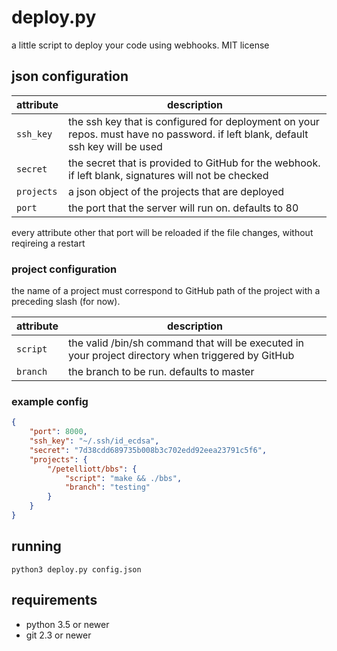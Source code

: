 # deploy.py

a little script to deploy your code using webhooks. MIT license

## json configuration

| attribute | description |
|-----------|-------------|
| `ssh_key` | the ssh key that is configured for deployment on your repos. must have no password. if left blank, default ssh key will be used |
| `secret`  | the secret that is provided to GitHub for the webhook. if left blank, signatures will not be checked |
| `projects`| a json object of the projects that are deployed |
| `port`    | the port that the server will run on. defaults to 80 |

every attribute other that port will be reloaded if the file changes, without reqireing a restart

### project configuration

the name of a project must correspond to GitHub path of the project with a preceding slash (for now).
 
| attribute | description |
|-----------|-------------|
| `script`  | the valid /bin/sh command that will be executed in your project directory when triggered by GitHub |
| `branch`  | the branch to be run. defaults to master |

### example config

```json
{
    "port": 8000,
    "ssh_key": "~/.ssh/id_ecdsa",
    "secret": "7d38cdd689735b008b3c702edd92eea23791c5f6",
    "projects": {
        "/petelliott/bbs": {
            "script": "make && ./bbs",
            "branch": "testing"
        }
    }
}
```

## running

```
python3 deploy.py config.json
```

## requirements

- python 3.5 or newer
- git 2.3 or newer
